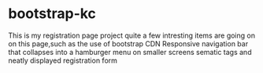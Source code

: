 # bootstrap-kc
This is my registration page project quite a few intresting items are going on on this page,such as the use of bootstrap CDN Responsive navigation bar that collapses into a hamburger menu on smaller screens sematic tags and neatly displayed registration form
